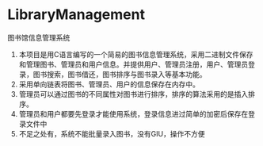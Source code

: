# LibraryManagement
图书馆信息管理系统
1. 本项目是用C语言编写的一个简易的图书信息管理系统，采用二进制文件保存和管理图书、管理员和用户信息。并提供用户、管理员注册，用户、管理员登录，图书搜索，图书借还，图书排序与图书录入等基本功能。
2. 采用单向链表将图书、管理员、用户的信息保存在内存中。
3. 管理员可以通过图书的不同属性对图书进行排序，排序的算法采用的是插入排序。
4. 管理员和用户都要先登录才能使用系统，登录信息进过简单的加密后保存在登录文件中
5. 不足之处有，系统不能批量录入图书，没有GIU，操作不方便
